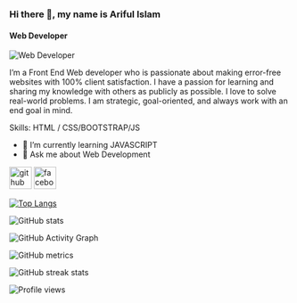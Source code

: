 ### Hi there 👋, my name is Ariful Islam
#### Web Developer
![Web Developer](https://scontent.fdac14-1.fna.fbcdn.net/v/t1.6435-9/s960x960/94561499_2583247491935668_2095933277259956224_n.jpg?_nc_cat=105&ccb=1-5&_nc_sid=e3f864&_nc_eui2=AeGqSdD-Ozmauxv6buFr5c0ROXC00po6cbo5cLTSmjpxui5LDziSnjK6QCFEWvwYfua3ma0A4WBO1tUzsVN__XpX&_nc_ohc=yuIWURW81mwAX_VtMCG&_nc_ht=scontent.fdac14-1.fna&oh=b47e06dd97a3435d44df24574f1c1c97&oe=615BB245)

I’m a Front End Web developer who is passionate about making error-free websites with 100% client satisfaction. I have a passion for learning and sharing my knowledge with others as publicly as possible. I love to solve real-world problems. I am strategic, goal-oriented, and always work with an end goal in mind. 

Skills:  HTML / CSS/BOOTSTRAP/JS

- 🌱 I’m currently learning JAVASCRIPT 
- 💬 Ask me about Web Development 


[<img src='https://cdn.jsdelivr.net/npm/simple-icons@3.0.1/icons/github.svg' alt='github' height='40'>](https://github.com/iariful)  [<img src='https://cdn.jsdelivr.net/npm/simple-icons@3.0.1/icons/facebook.svg' alt='facebook' height='40'>](https://www.facebook.com/https://www.facebook.com/profile.php?id=100007513273495)  

[![Top Langs](https://github-readme-stats.vercel.app/api/top-langs/?username=iariful)](https://github.com/anuraghazra/github-readme-stats)

![GitHub stats](https://github-readme-stats.vercel.app/api?username=iariful&show_icons=true)  

![GitHub Activity Graph](https://activity-graph.herokuapp.com/graph?username=iariful)  

![GitHub metrics](https://metrics.lecoq.io/iariful)  

![GitHub streak stats](https://github-readme-streak-stats.herokuapp.com/?user=iariful)  

![Profile views](https://gpvc.arturio.dev/iariful)  
